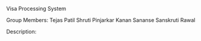 Visa Processing System

Group Members:
       Tejas Patil
       Shruti Pinjarkar
       Kanan Sananse
       Sanskruti Rawal
 
 Description:
      
